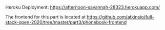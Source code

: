 Heroku Deployment: https://afternoon-savannah-28323.herokuapp.com/

The frontend for this part is located at https://github.com/atkinsio/full-stack-open-2020/tree/master/part3/phonebook-frontend